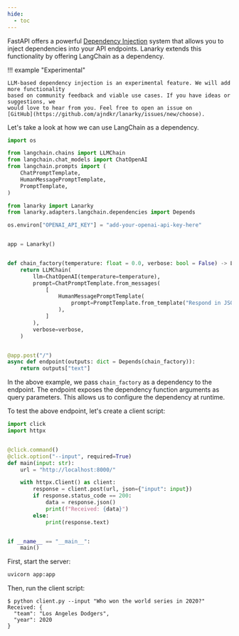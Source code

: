 ```yaml
---
hide:
  - toc
---
```


FastAPI offers a powerful [Dependency Injection](https://fastapi.tiangolo.com/tutorial/dependencies/)
system that allows you to inject dependencies into your API endpoints. Lanarky extends this functionality
by offering LangChain as a dependency.

!!! example "Experimental"

    LLM-based dependency injection is an experimental feature. We will add more functionality
    based on community feedback and viable use cases. If you have ideas or suggestions, we
    would love to hear from you. Feel free to open an issue on
    [GitHub](https://github.com/ajndkr/lanarky/issues/new/choose).

Let's take a look at how we can use LangChain as a dependency.

```python
import os

from langchain.chains import LLMChain
from langchain.chat_models import ChatOpenAI
from langchain.prompts import (
    ChatPromptTemplate,
    HumanMessagePromptTemplate,
    PromptTemplate,
)

from lanarky import Lanarky
from lanarky.adapters.langchain.dependencies import Depends

os.environ["OPENAI_API_KEY"] = "add-your-openai-api-key-here"


app = Lanarky()


def chain_factory(temperature: float = 0.0, verbose: bool = False) -> LLMChain:
    return LLMChain(
        llm=ChatOpenAI(temperature=temperature),
        prompt=ChatPromptTemplate.from_messages(
            [
                HumanMessagePromptTemplate(
                    prompt=PromptTemplate.from_template("Respond in JSON: {input}")
                ),
            ]
        ),
        verbose=verbose,
    )


@app.post("/")
async def endpoint(outputs: dict = Depends(chain_factory)):
    return outputs["text"]
```

In the above example, we pass `chain_factory` as a dependency to the endpoint. The endpoint
exposes the dependency function arguments as query parameters. This allows us to configure
the dependency at runtime.

To test the above endpoint, let's create a client script:

```python
import click
import httpx


@click.command()
@click.option("--input", required=True)
def main(input: str):
    url = "http://localhost:8000/"

    with httpx.Client() as client:
        response = client.post(url, json={"input": input})
        if response.status_code == 200:
            data = response.json()
            print(f"Received: {data}")
        else:
            print(response.text)


if __name__ == "__main__":
    main()
```

First, start the server:

```bash
uvicorn app:app
```

Then, run the client script:

<!-- termynal -->

```
$ python client.py --input "Who won the world series in 2020?"
Received: {
  "team": "Los Angeles Dodgers",
  "year": 2020
}
```
